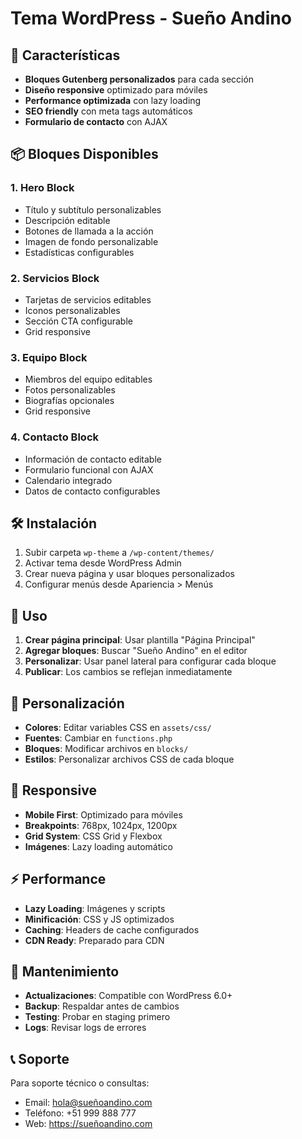 # Tema WordPress - Sueño Andino

## 🚀 Características

- **Bloques Gutenberg personalizados** para cada sección
- **Diseño responsive** optimizado para móviles
- **Performance optimizada** con lazy loading
- **SEO friendly** con meta tags automáticos
- **Formulario de contacto** con AJAX

## 📦 Bloques Disponibles

### 1. Hero Block
- Título y subtítulo personalizables
- Descripción editable
- Botones de llamada a la acción
- Imagen de fondo personalizable
- Estadísticas configurables

### 2. Servicios Block
- Tarjetas de servicios editables
- Iconos personalizables
- Sección CTA configurable
- Grid responsive

### 3. Equipo Block
- Miembros del equipo editables
- Fotos personalizables
- Biografías opcionales
- Grid responsive

### 4. Contacto Block
- Información de contacto editable
- Formulario funcional con AJAX
- Calendario integrado
- Datos de contacto configurables

## 🛠️ Instalación

1. Subir carpeta `wp-theme` a `/wp-content/themes/`
2. Activar tema desde WordPress Admin
3. Crear nueva página y usar bloques personalizados
4. Configurar menús desde Apariencia > Menús

## 📝 Uso

1. **Crear página principal**: Usar plantilla "Página Principal"
2. **Agregar bloques**: Buscar "Sueño Andino" en el editor
3. **Personalizar**: Usar panel lateral para configurar cada bloque
4. **Publicar**: Los cambios se reflejan inmediatamente

## 🎨 Personalización

- **Colores**: Editar variables CSS en `assets/css/`
- **Fuentes**: Cambiar en `functions.php`
- **Bloques**: Modificar archivos en `blocks/`
- **Estilos**: Personalizar archivos CSS de cada bloque

## 📱 Responsive

- **Mobile First**: Optimizado para móviles
- **Breakpoints**: 768px, 1024px, 1200px
- **Grid System**: CSS Grid y Flexbox
- **Imágenes**: Lazy loading automático

## ⚡ Performance

- **Lazy Loading**: Imágenes y scripts
- **Minificación**: CSS y JS optimizados
- **Caching**: Headers de cache configurados
- **CDN Ready**: Preparado para CDN

## 🔧 Mantenimiento

- **Actualizaciones**: Compatible con WordPress 6.0+
- **Backup**: Respaldar antes de cambios
- **Testing**: Probar en staging primero
- **Logs**: Revisar logs de errores

## 📞 Soporte

Para soporte técnico o consultas:
- Email: hola@sueñoandino.com
- Teléfono: +51 999 888 777
- Web: https://sueñoandino.com